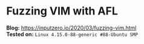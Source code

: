 # Fuzzing VIM with AFL
<b>Blog:</b> https://inputzero.io/2020/03/fuzzing-vim.html<br>
<b>Tested on:</b> `Linux 4.15.0-88-generic #88-Ubuntu SMP`
